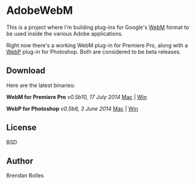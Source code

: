 AdobeWebM
=========

This is a project where I'm building plug-ins for Google's [WebM](http://www.webmproject.org/) format to be used inside the various Adobe applications.

Right now there's a working WebM plug-in for Premiere Pro, along with a [WebP](https://developers.google.com/speed/webp/) plug-in for Photoshop. Both are considered to be beta releases.


Download
--------
Here are the latest binaries:

**WebM for Premiere Pro** _v0.5b10, 17 July 2014_
[Mac](http://www.fnordware.com/downloads/WebM_v0.5b10_mac.zip) | [Win](http://www.fnordware.com/downloads/WebM_v0.5b10_win.zip)

**WebP for Photoshop** _v0.5b6, 3 June 2014_
[Mac](http://www.fnordware.com/downloads/WebP_v0.5b6_mac.zip) | [Win](http://www.fnordware.com/downloads/WebP_v0.5b6_win.zip)


License
-------
BSD


Author
------
Brendan Bolles